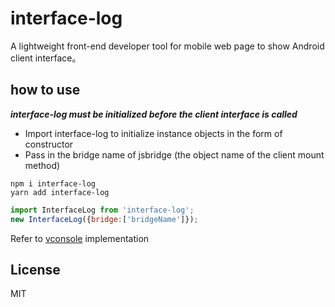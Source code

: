 # interface-log
A lightweight front-end developer tool for mobile web page to show Android client interface。

## how to use 
***interface-log must be initialized before the client interface is called***
+ Import interface-log to initialize instance objects in the form of constructor
+ Pass in the bridge name of jsbridge (the object name of the client mount method)

```shell
npm i interface-log
yarn add interface-log
```
```javascript
import InterfaceLog from 'interface-log';
new InterfaceLog({bridge:['bridgeName']});

```

Refer to [vconsole](https://github.com/Tencent/vConsole) implementation

## License
MIT